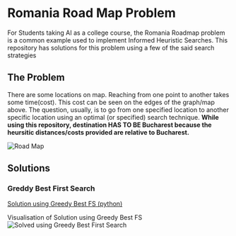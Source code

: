 # Romania Road Map Problem
For Students taking AI as a college course, the Romania Roadmap problem is a common example used to implement Informed Heuristic Searches. This repository has solutions for this problem using a few of the said search strategies

## The Problem
There are some locations on map. Reaching from one point to another takes some time(cost). This cost can be seen on the edges of the graph/map above. The question, usually, is to go from one specified location to another specific location using an optimal (or specified) search technique. **While using this repository, destination HAS TO BE Bucharest because the heursitic distances/costs provided are relative to Bucharest.**

![Road Map](https://user-images.githubusercontent.com/90519209/191224573-6bc2217c-a5a3-4fcb-b54e-16b1d1b556bc.png)
## Solutions
### Greddy Best First Search
[Solution using Greedy Best FS (python)](./greedy_best_first_search.py)

Visualisation of Solution using Greedy Best FS
![Solved using Greedy Best First Search](https://user-images.githubusercontent.com/90519209/191224729-03d7c75d-52c0-4224-bc8b-ab3a7a832060.png)

